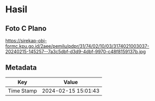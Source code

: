 # Hasil

## Foto C Plano

https://sirekap-obj-formc.kpu.go.id/2aee/pemilu/pdpr/31/74/02/10/03/3174021003037-20240215-145257--7a3c5dbf-d3d9-4dbf-9970-c48f8159137b.jpg


## Metadata

| Key        | Value               |
| ---------- | ------------------- |
| Time Stamp | 2024-02-15 15:01:43 |



